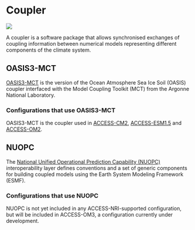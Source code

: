 # Coupler

<img src = "../../../assets/component-logos/component-maps/coupler-component-map.png" class="img-contain white-background with-border with-padding intro-img"></img>

A coupler is a software package that allows synchronised exchanges of coupling information between numerical models representing different components of the climate system.

## OASIS3-MCT

<a href="https://oasis.cerfacs.fr/en/OASIS3-MCT" target="_blank">OASIS3-MCT</a> is the version of the Ocean Atmosphere Sea Ice Soil (OASIS) coupler interfaced with the Model Coupling Toolkit (MCT) from the Argonne National Laboratory. 

### Configurations that use OASIS3-MCT
OASIS3-MCT is the coupler used in <a href="../../configurations/access-cm#access-cm2">ACCESS-CM2</a>, <a href="../../configurations/access-esm#access-esm15">ACCESS-ESM1.5</a> and <a href="../../configurations/access-om#access-om2">ACCESS-OM2</a>.

## NUOPC

The <a href="https://earthsystemmodeling.org/nuopc/" target="_blank">National Unified Operational Prediction Capability (NUOPC)</a> interoperability layer defines conventions and a set of generic components for building coupled models using the Earth System Modeling Framework (ESMF).

### Configurations that use NUOPC
NUOPC is not yet included in any ACCESS-NRI-supported configuration, but will be included in ACCESS-OM3, a configuration currently under development.